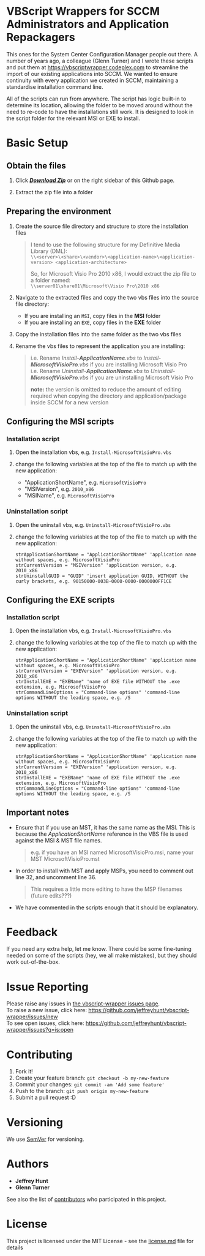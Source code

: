 # VBScript Wrappers for SCCM Administrators and Application Repackagers

This ones for the System Center Configuration Manager people out there. A number of years ago, a colleague (Glenn Turner) and I wrote these scripts and put them at <https://vbscriptwrapper.codeplex.com> to streamline the import of our existing applications into SCCM. We wanted to ensure continuity with every application we created in SCCM, maintaining a standardise installation command line.

All of the scripts can run from anywhere. The script has logic built-in to determine its location, allowing the folder to be moved around without the need to re-code to have the installations still work. It is designed to look in the script folder for  the relevant MSI or EXE to install.

# Basic Setup
## Obtain the files
1. Click ***[Download Zip](https://github.com/jeffreyhunt/vbscript-wrapper/archive/master.zip)*** or on the right sidebar of this Github page.

1. Extract the zip file into a folder

## Preparing the environment
1. Create the source file directory and structure to store the installation files

	  > I tend to use the following structure for my Definitive Media Library (DML):  
	  > `\\<server>\<share>\<vendor>\<application-name>\<application-version> <application-architecture>` 
	  >  
	  > So, for Microsoft Visio Pro 2010 x86, I would extract the zip file to a folder named:  
	  > `\\server01\share01\Microsoft\Visio Pro\2010 x86`  
  
1. Navigate to the extracted files and copy the two vbs files into the source file directory:  
	* If you are installing an `MSI`, copy files in the **MSI** folder
	* If you are installing an `EXE`, copy files in the **EXE** folder
	
1. Copy the installation files into the same folder as the two vbs files

1. Rename the vbs files to represent the application you are installing:  

	> i.e. Rename _Install-**ApplicationName**.vbs_ to _Install-**MicrosoftVisioPro**.vbs_ if you are installing Microsoft Visio Pro  
	> i.e. Rename _Uninstall-**ApplicationName**.vbs_ to _Uninstall-**MicrosoftVisioPro**.vbs_ if you are uninstalling Microsoft Visio Pro  
	>
	> **note:** the version is omitted to reduce the amount of editing required when copying the directory and application/package inside SCCM for a new version
	
## Configuring the MSI scripts
### Installation script
1. Open the installation vbs, e.g. `Install-MicrosoftVisioPro.vbs`

1. change the following variables at the top of the file to match up with the new application:
	* "ApplicationShortName", e.g. `MicrosoftVisioPro`
	* "MSIVersion", e.g. `2010_x86`
	* "MSIName", e.g. `MicrosoftVisioPro`
	
### Uninstallation script
1. Open the uninstall vbs, e.g. `Uninstall-MicrosoftVisioPro.vbs`

1. change the following variables at the top of the file to match up with the new application:
	```vbs
	strApplicationShortName = "ApplicationShortName" 'application name without spaces, e.g. MicrosoftVisioPro
	strCurrentVersion = "MSIVersion" 'application version, e.g. 2010_x86
	strUninstallGUID = "GUID" 'insert application GUID, WITHOUT the curly brackets, e.g. 90150000-003B-0000-0000-0000000FF1CE
	```

## Configuring the EXE scripts
### Installation script
1. Open the installation vbs, e.g. `Install-MicrosoftVisioPro.vbs`

1. change the following variables at the top of the file to match up with the new application:
	```vbs
	strApplicationShortName = "ApplicationShortName" 'application name without spaces, e.g. MicrosoftVisioPro
	strCurrentVersion = "EXEVersion" 'application version, e.g. 2010_x86
	strInstallEXE = "EXEName" 'name of EXE file WITHOUT the .exe extension, e.g. MicrosoftVisioPro
	strCommandLineOptions = "Command-line options" 'command-line options WITHOUT the leading space, e.g. /S
	```
	
### Uninstallation script
1. Open the uninstall vbs, e.g. `Uninstall-MicrosoftVisioPro.vbs`

1. change the following variables at the top of the file to match up with the new application:
	```vbs
	strApplicationShortName = "ApplicationShortName" 'application name without spaces, e.g. MicrosoftVisioPro
	strCurrentVersion = "EXEVersion" 'application version, e.g. 2010_x86
	strInstallEXE = "EXEName" 'name of EXE file WITHOUT the .exe extension, e.g. MicrosoftVisioPro
	strCommandLineOptions = "Command-line options" 'command-line options WITHOUT the leading space, e.g. /S
	```
## Important notes

* Ensure that if you use an MST, it has the same name as the MSI. This is because the _ApplicationShortName_ reference in the VBS file is used against the MSI & MST file names.
	> e.g. if you have an MSI named MicrosoftVisioPro.msi, name your MST MicrosoftVisioPro.mst

* In order to install with MST and apply MSPs, you need to comment out line 32, and uncomment line 36.  
	> This requires a little more editing to have the MSP filenames (future edits???)

* We have commented in the scripts enough that it should be explanatory.

# Feedback

If you need any extra help, let me know. There could be some fine-tuning needed on some of the scripts (hey, we all make mistakes), but they should work out-of-the-box.

# Issue Reporting

Please raise any issues in [the vbscript-wrapper issues page](https://github.com/jeffreyhunt/vbscript-wrapper/issues).  
To raise a new issue, click here: <https://github.com/jeffreyhunt/vbscript-wrapper/issues/new>  
To see open issues, click here: <https://github.com/jeffreyhunt/vbscript-wrapper/issues?q=is:open>  

# Contributing

1. Fork it!
1. Create your feature branch: `git checkout -b my-new-feature`
1. Commit your changes: `git commit -am 'Add some feature'`
1. Push to the branch: `git push origin my-new-feature`
1. Submit a pull request :D

# Versioning

We use [SemVer](http://semver.org/) for versioning.

# Authors

* **Jeffrey Hunt**
* **Glenn Turner**

See also the list of [contributors](https://github.com/jeffreyhunt/vbscript-wrapper/contributors) who participated in this project.

# License

This project is licensed under the MIT License - see the [license.md](license.md) file for details
